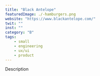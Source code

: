 ```yaml
---
title: "Black Antelope"
featuredImage: ./-hamburgers.png
website: "https://www.blackantelope.com/"
twit: ""
inst: ""
category: "B"
tags:
    - small
    - engineering
    - ux/ui
    - product
---
```


Description
